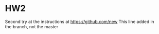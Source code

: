 # HW2
Second try at the instructions at https://github.com/new
This line added in the branch, not the master
